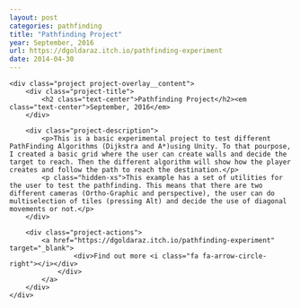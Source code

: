 ```yaml
---
layout: post
categories: pathfinding
title: "Pathfinding Project"
year: September, 2016
url: https://dgoldaraz.itch.io/pathfinding-experiment
date: 2014-04-30
---
```


<div id="path_finding-layer" class="project-overlay">  
						
    <div class="project project-overlay__content">
        <div class="project-title">
            <h2 class="text-center">Pathfinding Project</h2><em class="text-center">September, 2016</em>
        </div>

        <div class="project-description">
            <p>This is a basic experimental project to test different PathFinding Algorithms​ (Dijkstra and A*)using Unity. To that pourpose, I created a basic grid where the user can create walls and decide the target to reach. Then the different algorithm will show how the player creates and follow the path to reach the destination.</p>
            <p class="hidden-xs">This example has a set of utilities for the user to test the pathfinding. This means that there are two different cameras (Ortho-Graphic and perspective), the user can do multiselection of tiles (pressing Alt) and decide the use of diagonal movements or not.</p>
        </div>

        <div class="project-actions">
            <a href="https://dgoldaraz.itch.io/pathfinding-experiment" target="_blank">
                    <div>Find out more <i class="fa fa-arrow-circle-right"></i></div>
                </div>
            </a>
        </div>
    </div>
</div>